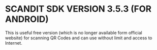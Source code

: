# SCANDIT SDK VERSION 3.5.3 (FOR ANDROID)
This is useful free version (which is no longer available form official website) for scanning QR Codes and can use without limit and access to Internet.

